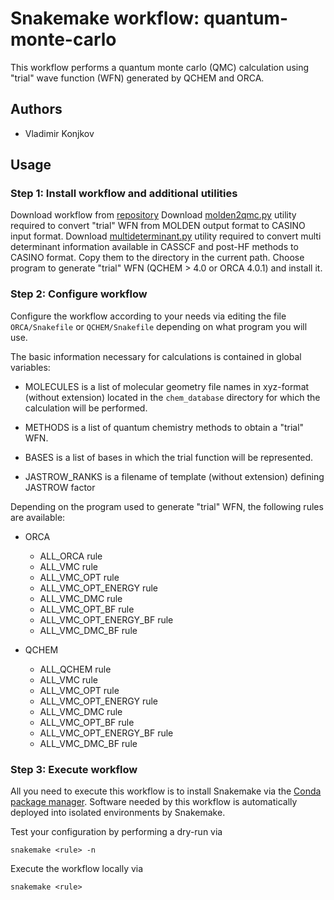 # Snakemake workflow: quantum-monte-carlo
This workflow performs a quantum monte carlo (QMC) calculation using "trial" wave function (WFN)
generated by QCHEM and ORCA.

## Authors

* Vladimir Konjkov

## Usage

### Step 1: Install workflow and additional utilities

Download workflow from [repository](https://github.com/Konjkov/snakerules)
Download [molden2qmc.py](https://github.com/Konjkov/molden2qmc) utility required to convert "trial" WFN from MOLDEN output format to CASINO input format.
Download [multideterminant.py](https://github.com/Konjkov/molden2qmc) utility required to convert multi determinant information available in CASSCF and post-HF methods to CASINO format.
Copy them to the directory in the current path.
Choose program to generate "trial" WFN (QCHEM > 4.0 or ORCA 4.0.1) and install it.


### Step 2: Configure workflow

Configure the workflow according to your needs via editing the file `ORCA/Snakefile` or `QCHEM/Snakefile` depending on what program you will use.

The basic information necessary for calculations is contained in global variables:

* MOLECULES is a list of molecular geometry file names in xyz-format (without extension) located in the `chem_database` directory for which the calculation will be performed.

* METHODS is a list of quantum chemistry methods to obtain a "trial" WFN.

* BASES is a list of bases in which the trial function will be represented.

* JASTROW_RANKS is a filename of template (without extension) defining JASTROW factor

Depending on the program used to generate "trial" WFN, the following rules are available:

* ORCA
    * ALL_ORCA rule
    * ALL_VMC rule
    * ALL_VMC_OPT rule
    * ALL_VMC_OPT_ENERGY rule
    * ALL_VMC_DMC rule
    * ALL_VMC_OPT_BF rule
    * ALL_VMC_OPT_ENERGY_BF rule
    * ALL_VMC_DMC_BF rule

* QCHEM
    * ALL_QCHEM rule
    * ALL_VMC rule
    * ALL_VMC_OPT rule
    * ALL_VMC_OPT_ENERGY rule
    * ALL_VMC_DMC rule
    * ALL_VMC_OPT_BF rule
    * ALL_VMC_OPT_ENERGY_BF rule
    * ALL_VMC_DMC_BF rule

### Step 3: Execute workflow

All you need to execute this workflow is to install Snakemake via the [Conda package manager](http://snakemake.readthedocs.io/en/stable/getting_started/installation.html#installation-via-conda). Software needed by this workflow is automatically deployed into isolated environments by Snakemake.

Test your configuration by performing a dry-run via

    snakemake <rule> -n

Execute the workflow locally via

    snakemake <rule>
